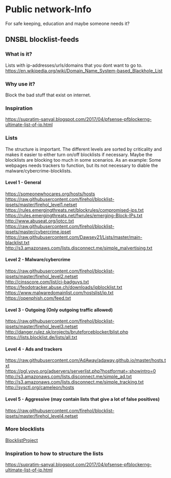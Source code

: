 # Public network-Info  

For safe keeping, education and maybe someone needs it?  


## DNSBL blocklist-feeds


### What is it?
Lists with ip-addresses/urls/domains that you dont want to go to.   
https://en.wikipedia.org/wiki/Domain_Name_System-based_Blackhole_List  


### Why use it?  
Block the bad stuff that exist on internet.  


### Inspiration  

https://supratim-sanyal.blogspot.com/2017/04/pfsense-pfblockerng-ultimate-list-of-ip.html


### Lists  

The structure is important. The different levels are sorted by criticality and makes it easier to either turn on/off blocklists if necessary. Maybe the blocklists are blocking too much in some scenarios. As an example: Some webpages needs trackers to function, but its not necessary to diable the malware/cybercrime-blocklists.  

#### Level 1 - General  

https://someonewhocares.org/hosts/hosts  
https://raw.githubusercontent.com/firehol/blocklist-ipsets/master/firehol_level1.netset  
https://rules.emergingthreats.net/blockrules/compromised-ips.txt  
https://rules.emergingthreats.net/fwrules/emerging-Block-IPs.txt  
http://www.abuseat.org/iotcc.txt  
https://raw.githubusercontent.com/firehol/blocklist-ipsets/master/cybercrime.ipset  
https://raw.githubusercontent.com/Dawsey21/Lists/master/main-blacklist.txt  
http://s3.amazonaws.com/lists.disconnect.me/simple_malvertising.txt  


#### Level 2 - Malware/cybercrime  

https://raw.githubusercontent.com/firehol/blocklist-ipsets/master/firehol_level2.netset  
http://cinsscore.com/list/ci-badguys.txt  
https://feodotracker.abuse.ch/downloads/ipblocklist.txt  
https://www.malwaredomainlist.com/hostslist/ip.txt  
https://openphish.com/feed.txt  


#### Level 3 - Outgoing (Only outgoing traffic allowed)  

https://raw.githubusercontent.com/firehol/blocklist-ipsets/master/firehol_level3.netset  
http://danger.rulez.sk/projects/bruteforceblocker/blist.php  
https://lists.blocklist.de/lists/all.txt  


#### Level 4 - Ads and trackers   

https://raw.githubusercontent.com/AdAway/adaway.github.io/master/hosts.txt  
https://pgl.yoyo.org/adservers/serverlist.php?hostformat=;showintro=0  
http://s3.amazonaws.com/lists.disconnect.me/simple_ad.txt  
http://s3.amazonaws.com/lists.disconnect.me/simple_tracking.txt  
http://sysctl.org/cameleon/hosts  


#### Level 5 - Aggressive (may contain lists that give a lot of false positives)  

https://raw.githubusercontent.com/firehol/blocklist-ipsets/master/firehol_level4.netset  


### More blocklists  

[BlocklistProject](https://blocklistproject.github.io/Lists/)  

### Inspiration to how to structure the lists  

https://supratim-sanyal.blogspot.com/2017/04/pfsense-pfblockerng-ultimate-list-of-ip.html  
